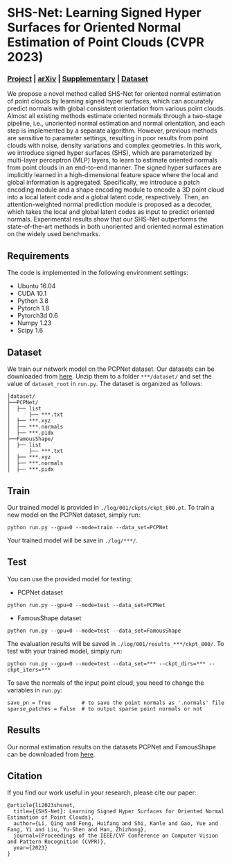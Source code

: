 # SHS-Net: Learning Signed Hyper Surfaces for Oriented Normal Estimation of Point Clouds (CVPR 2023)

### **[Project](https://leoqli.github.io/SHS-Net/) | [arXiv](https://arxiv.org/abs/2305.05873) | [Supplementary](https://drive.google.com/file/d/14JMlS62uogc5yooYBzo81zO2eu6ohfd2/view?usp=sharing) | [Dataset](https://drive.google.com/drive/folders/1eNpDh5ivE7Ap1HkqCMbRZpVKMQB1TQ6H?usp=share_link)**

We propose a novel method called SHS-Net for oriented normal estimation of point clouds by learning signed hyper surfaces, which can accurately predict normals with global consistent orientation from various point clouds. Almost all existing methods estimate oriented normals through a two-stage pipeline, i.e., unoriented normal estimation and normal orientation, and each step is implemented by a separate algorithm. However, previous methods are sensitive to parameter settings, resulting in poor results from point clouds with noise, density variations and complex geometries. In this work, we introduce signed hyper surfaces (SHS), which are parameterized by multi-layer perceptron (MLP) layers, to learn to estimate oriented normals from point clouds in an end-to-end manner. The signed hyper surfaces are implicitly learned in a high-dimensional feature space where the local and global information is aggregated. Specifically, we introduce a patch encoding module and a shape encoding module to encode a 3D point cloud into a local latent code and a global latent code, respectively. Then, an attention-weighted normal prediction module is proposed as a decoder, which takes the local and global latent codes as input to predict oriented normals. Experimental results show that our SHS-Net outperforms the state-of-the-art methods in both unoriented and oriented normal estimation on the widely used benchmarks.

## Requirements

The code is implemented in the following environment settings:
- Ubuntu 16.04
- CUDA 10.1
- Python 3.8
- Pytorch 1.8
- Pytorch3d 0.6
- Numpy 1.23
- Scipy 1.6

## Dataset
We train our network model on the PCPNet dataset.
Our datasets can be downloaded from [here](https://drive.google.com/drive/folders/1eNpDh5ivE7Ap1HkqCMbRZpVKMQB1TQ6H?usp=share_link).
Unzip them to a folder `***/dataset/` and set the value of `dataset_root` in `run.py`.
The dataset is organized as follows:
```
│dataset/
├──PCPNet/
│  ├── list
│      ├── ***.txt
│  ├── ***.xyz
│  ├── ***.normals
│  ├── ***.pidx
├──FamousShape/
│  ├── list
│      ├── ***.txt
│  ├── ***.xyz
│  ├── ***.normals
│  ├── ***.pidx
```

## Train
Our trained model is provided in `./log/001/ckpts/ckpt_800.pt`.
To train a new model on the PCPNet dataset, simply run:
```
python run.py --gpu=0 --mode=train --data_set=PCPNet
```
Your trained model will be save in `./log/***/`.

## Test
You can use the provided model for testing:
- PCPNet dataset
```
python run.py --gpu=0 --mode=test --data_set=PCPNet
```
- FamousShape dataset
```
python run.py --gpu=0 --mode=test --data_set=FamousShape
```
The evaluation results will be saved in `./log/001/results_***/ckpt_800/`.
To test with your trained model, simply run:
```
python run.py --gpu=0 --mode=test --data_set=*** --ckpt_dirs=*** --ckpt_iters=***
```
To save the normals of the input point cloud, you need to change the variables in `run.py`:
```
save_pn = True          # to save the point normals as '.normals' file
sparse_patches = False  # to output sparse point normals or not
```

## Results
Our normal estimation results on the datasets PCPNet and FamousShape can be downloaded from [here](https://drive.google.com/drive/folders/1O606EGHrZaDnlOcH1iQD9GbHEINF2-ox?usp=sharing).

## Citation
If you find our work useful in your research, please cite our paper:

    @article{li2023shsnet,
      title={{SHS-Net}: Learning Signed Hyper Surfaces for Oriented Normal Estimation of Point Clouds},
      author={Li, Qing and Feng, Huifang and Shi, Kanle and Gao, Yue and Fang, Yi and Liu, Yu-Shen and Han, Zhizhong},
      journal={Proceedings of the IEEE/CVF Conference on Computer Vision and Pattern Recognition (CVPR)},
      year={2023}
    }


